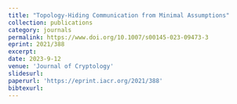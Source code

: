 ```yaml
---
title: "Topology-Hiding Communication from Minimal Assumptions"
collection: publications
category: journals
permalink: https://www.doi.org/10.1007/s00145-023-09473-3
eprint: 2021/388
excerpt:
date: 2023-9-12
venue: 'Journal of Cryptology'
slidesurl:
paperurl: 'https://eprint.iacr.org/2021/388'
bibtexurl:
---
```

